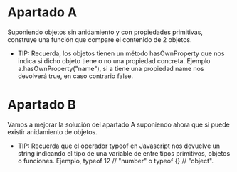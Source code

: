 # Apartado A

Suponiendo objetos sin anidamiento y con propiedades primitivas, construye una función que compare el contenido de 2 objetos.

- TIP: Recuerda, los objetos tienen un método hasOwnProperty que nos indica si dicho objeto tiene o no una propiedad concreta. Ejemplo a.hasOwnProperty("name"), si a tiene una propiedad name nos devolverá true, en caso contrario false.

# Apartado B

Vamos a mejorar la solución del apartado A suponiendo ahora que si puede existir anidamiento de objetos.

- TIP: Recuerda que el operador typeof en Javascript nos devuelve un string indicando el tipo de una variable de entre tipos primitivos, objetos o funciones. Ejemplo, typeof 12 // "number" o typeof {} // "object".
